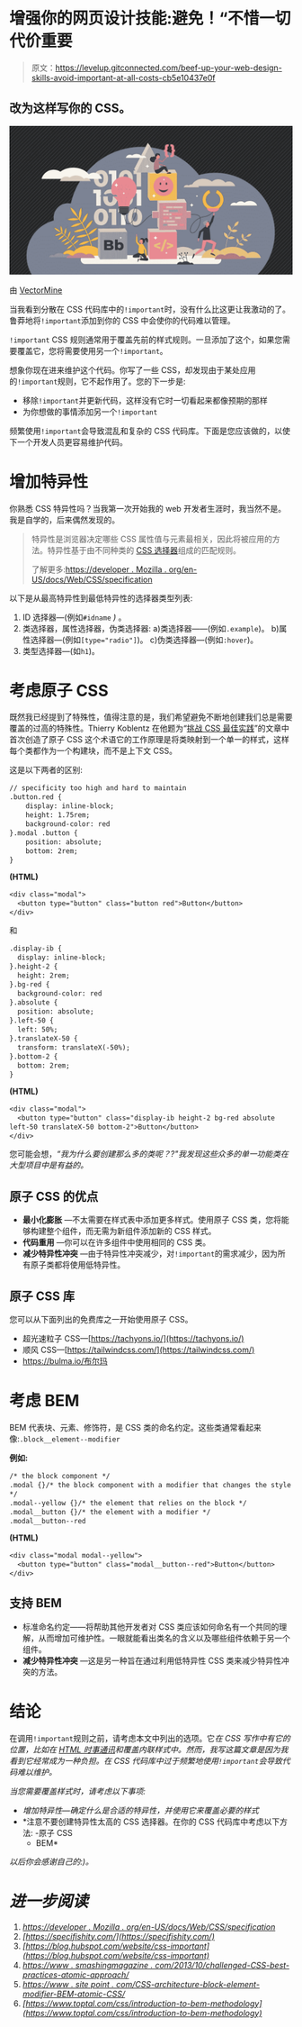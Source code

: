 # 增强你的网页设计技能:避免！“不惜一切代价重要

> 原文：<https://levelup.gitconnected.com/beef-up-your-web-design-skills-avoid-important-at-all-costs-cb5e10437e0f>

## 改为这样写你的 CSS。

![](img/a68ebd19e8191e7d0bad2caf3f1071a7.png)

由 [VectorMine](https://stock.adobe.com/contributor/201457013/vectormine?load_type=author&prev_url=detail)

当我看到分散在 CSS 代码库中的`!important`时，没有什么比这更让我激动的了。鲁莽地将`!important`添加到你的 CSS 中会使你的代码难以管理。

`!important` CSS 规则通常用于覆盖先前的样式规则。一旦添加了这个，如果您需要覆盖它，您将需要使用另一个`!important`。

想象你现在进来维护这个代码。你写了一些 CSS，却发现由于某处应用的`!important`规则，它不起作用了。您的下一步是:

*   移除`!important`并更新代码，这样没有它时一切看起来都像预期的那样
*   为你想做的事情添加另一个`!important`

频繁使用`!important`会导致混乱和复杂的 CSS 代码库。下面是您应该做的，以使下一个开发人员更容易维护代码。

# 增加特异性

你熟悉 CSS 特异性吗？当我第一次开始我的 web 开发者生涯时，我当然不是。我是自学的，后来偶然发现的。

> 特异性是浏览器决定哪些 CSS 属性值与元素最相关，因此将被应用的方法。特异性基于由不同种类的 [CSS 选择器](https://developer.mozilla.org/en-US/docs/Web/CSS/Reference#selectors)组成的匹配规则。
> 
> 了解更多:[https://developer . Mozilla . org/en-US/docs/Web/CSS/specification](https://developer.mozilla.org/en-US/docs/Web/CSS/Specificity)

以下是从最高特异性到最低特异性的选择器类型列表:

1.  ID 选择器—(例如`#idname` *)* 。
2.  类选择器，属性选择器，伪类选择器:
    a)类选择器——(例如`.example`)。
    b)属性选择器—(例如`[type="radio"]`)。
    c)伪类选择器—(例如`:hover`)。
3.  类型选择器—(如`h1`)。

# 考虑原子 CSS

既然我已经提到了特殊性，值得注意的是，我们希望避免不断地创建我们总是需要覆盖的过高的特殊性。Thierry Koblentz 在他题为“[挑战 CSS 最佳实践](https://www.smashingmagazine.com/2013/10/challenging-css-best-practices-atomic-approach/)”的文章中首次创造了原子 CSS 这个术语它的工作原理是将类映射到一个单一的样式，这样每个类都作为一个构建块，而不是上下文 CSS。

这是以下两者的区别:

```
// specificity too high and hard to maintain
.button.red { 
    display: inline-block;
    height: 1.75rem;
    background-color: red
}.modal .button {
    position: absolute;
    bottom: 2rem;
}
```

**(HTML)**

```
<div class="modal">
  <button type="button" class="button red">Button</button>
</div>
```

和

```
.display-ib {
  display: inline-block;
}.height-2 {
  height: 2rem;
}.bg-red {
  background-color: red
}.absolute {
  position: absolute;
}.left-50 {
  left: 50%;
}.translateX-50 {
  transform: translateX(-50%);
}.bottom-2 {
  bottom: 2rem;
}
```

**(HTML)**

```
<div class="modal">
  <button type="button" class="display-ib height-2 bg-red absolute left-50 translateX-50 bottom-2">Button</button>
</div>
```

您可能会想，*“我为什么要创建那么多的类呢？?"我发现这些众多的单一功能类在大型项目中是有益的。*

## 原子 CSS 的优点

*   **最小化膨胀** —不太需要在样式表中添加更多样式。使用原子 CSS 类，您将能够构建整个组件，而无需为新组件添加新的 CSS 样式。
*   **代码重用** —你可以在许多组件中使用相同的 CSS 类。
*   **减少特异性冲突** —由于特异性冲突减少，对`!important`的需求减少，因为所有原子类都将使用低特异性。

## 原子 CSS 库

您可以从下面列出的免费库之一开始使用原子 CSS。

*   超光速粒子 CSS—[https://tachyons.io/](https://tachyons.io/)
*   顺风 CSS—[https://tailwindcss.com/](https://tailwindcss.com/)
*   https://bulma.io/布尔玛

# 考虑 BEM

BEM 代表块、元素、修饰符，是 CSS 类的命名约定。这些类通常看起来像:`.block__element--modifier`

**例如:**

```
/* the block component */
.modal {}/* the block component with a modifier that changes the style */
.modal--yellow {}/* the element that relies on the block */
.modal__button {}/* the element with a modifier */
.modal__button--red
```

**(HTML)**

```
<div class="modal modal--yellow">
  <button type="button" class="modal__button--red">Button</button>
</div>
```

## 支持 BEM

*   标准命名约定——将帮助其他开发者对 CSS 类应该如何命名有一个共同的理解，从而增加可维护性。一眼就能看出类名的含义以及哪些组件依赖于另一个组件。
*   **减少特异性冲突** —这是另一种旨在通过利用低特异性 CSS 类来减少特异性冲突的方法。

# 结论

在调用`!important`规则之前，请考虑本文中列出的选项。它*在 CSS 写作中有它的位置，比如在 [HTML 时事通讯](/the-trials-and-tribulations-of-html-newsletters-92bb5736ec8b)和覆盖内联样式中。然而，我写这篇文章是因为我看到它经常成为一种负担。在 CSS 代码库中过于频繁地使用`!important`会导致代码难以维护。*

*当您需要覆盖样式时，请考虑以下事项:*

*   *增加特异性—确定什么是合适的特异性，并使用它来覆盖必要的样式*
*   *注意不要创建特异性太高的 CSS 选择器。在你的 CSS 代码库中考虑以下方法:
    -原子 CSS
    - BEM*

*以后你会感谢自己的:)。*

# *进一步阅读*

1.  *[https://developer . Mozilla . org/en-US/docs/Web/CSS/specification](https://developer.mozilla.org/en-US/docs/Web/CSS/Specificity)*
2.  *[https://specifishity.com/](https://specifishity.com/)*
3.  *[https://blog.hubspot.com/website/css-important](https://blog.hubspot.com/website/css-important)*
4.  *[https://www . smashingmagazine . com/2013/10/challenged-CSS-best-practices-atomic-approach/](https://www.smashingmagazine.com/2013/10/challenging-css-best-practices-atomic-approach/)*
5.  *[https://www . site point . com/CSS-architecture-block-element-modifier-BEM-atomic-CSS/](https://www.sitepoint.com/css-architecture-block-element-modifier-bem-atomic-css/)*
6.  *[https://www.toptal.com/css/introduction-to-bem-methodology](https://www.toptal.com/css/introduction-to-bem-methodology)*